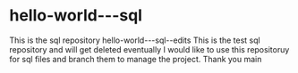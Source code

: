 # hello-world---sql
This is the sql repository
hello-world---sql--edits
This is the test sql repository and will get deleted eventually
I would like to use this repositoruy for sql files and branch them to manage the project.
Thank you
main
